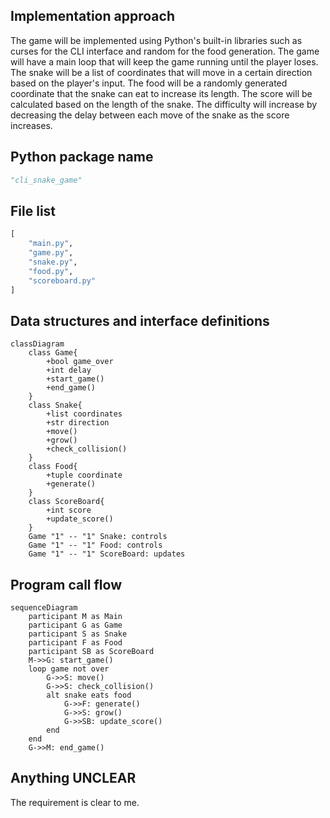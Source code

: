 ## Implementation approach
The game will be implemented using Python's built-in libraries such as curses for the CLI interface and random for the food generation. The game will have a main loop that will keep the game running until the player loses. The snake will be a list of coordinates that will move in a certain direction based on the player's input. The food will be a randomly generated coordinate that the snake can eat to increase its length. The score will be calculated based on the length of the snake. The difficulty will increase by decreasing the delay between each move of the snake as the score increases.

## Python package name
```python
"cli_snake_game"
```

## File list
```python
[
    "main.py",
    "game.py",
    "snake.py",
    "food.py",
    "scoreboard.py"
]
```

## Data structures and interface definitions
```mermaid
classDiagram
    class Game{
        +bool game_over
        +int delay
        +start_game()
        +end_game()
    }
    class Snake{
        +list coordinates
        +str direction
        +move()
        +grow()
        +check_collision()
    }
    class Food{
        +tuple coordinate
        +generate()
    }
    class ScoreBoard{
        +int score
        +update_score()
    }
    Game "1" -- "1" Snake: controls
    Game "1" -- "1" Food: controls
    Game "1" -- "1" ScoreBoard: updates
```

## Program call flow
```mermaid
sequenceDiagram
    participant M as Main
    participant G as Game
    participant S as Snake
    participant F as Food
    participant SB as ScoreBoard
    M->>G: start_game()
    loop game not over
        G->>S: move()
        G->>S: check_collision()
        alt snake eats food
            G->>F: generate()
            G->>S: grow()
            G->>SB: update_score()
        end
    end
    G->>M: end_game()
```

## Anything UNCLEAR
The requirement is clear to me.